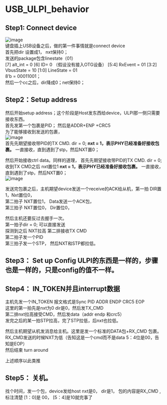 # USB_ULPI_behavior

## Step1: Connect device
![image](https://github.com/user-attachments/assets/e548419f-5d67-483f-b5f4-26414b814cc4)  
键盘插上USB设备之后，做的第一件事情就是connect device   
首先把dir 设置成1， nxt保持0；   
发送的package包含linestate（01）   
[7]   alt_int  = 0   [6]   ID= 0  （假设没有接入OTG设备）   [5:4] RxEvent  = 01   [3:2] VbusState = 10     [1:0] LineState = 01        
8’b = 00011001；    
然后一个cc之后，dir降成0；net保持0；    

## Step2：Setup address
然后开始setup address；这个阶段是Host发东西给device，ULPI那一侧只需要接收东西。      
首先发第一个包裹是PID；  然后是ADDR+ENP +CRC5    
为了能够接收到发送的包裹，   
![image](https://github.com/user-attachments/assets/061d4a26-d081-47c5-bbab-cc1d1725f750)   
首先先期望接收带PID的TX CMD. dir = 0; **nxt = 1，表示PHY已经准备好接收包裹。**  一直接收，直到遇到了stp，然后NXT置0；   

然后开始接收ctrl data。同样的道理， 首先先期望接收带PID的TX CMD. dir = 0; 收到TX CMD之后 nxt置位1 **nxt = 1，表示PHY已经准备好接收包裹。**  一直接收，直到遇到了stp，然后NXT置0；    
![image](https://github.com/user-attachments/assets/14629dfd-5619-4ef1-8c5e-35d65d910d46)   

发送完包裹之后，主机期望device发送一个receive的ACK给从机，第一拍 DIR置1，Nxt置位0，      
第二拍子 NXT置位1， Data发送一个ACK包，     
第三拍子 NXT置位0， Dir置位0，     

然后主机还要反过去握手一次。     
第一拍子dir = 0; 可以直接发送       
探测到之后 NXT拉高 第二排接收TX CMD        
第二拍子发一个PID    
第三拍子发一个STP， 然后NXT和STP都拉低。    

## Step3： Set up Config ULPI的东西是一样的，步骤也是一样的，只是config的值不一样。

## Step4： IN_TOKEN并且interrupt数据   

主机先发一个IN_TOKEN  报文格式是Sync PID ADDR ENDP CRC5 EOP   
这里的第一拍先是nxt为0 dir是0，然后发TX_CMD  
第二排nxt拉高接受CMD，然后发data（addr endp 和crc5）   
发完之后的某一拍STP拉高，完了STP拉低，后nxt也拉低。

然后主机期望从机发消息给主机。这里是发一个标准的DATA包+RX_CMD 包裹。      
RX_CMD发送的时候NXT为低（告知这是一个cmd而不是data  5：4位是00，告知是EOP）         
然后结束 turn around    

上述顺序以此类推   

## Step5： 关机。
找个时间，发一个包，device发给host
nxt是0， dir是1， 包的内容是RX_CMD ,标注清楚 [1：0]是 00， [5：4]是10就完事了

